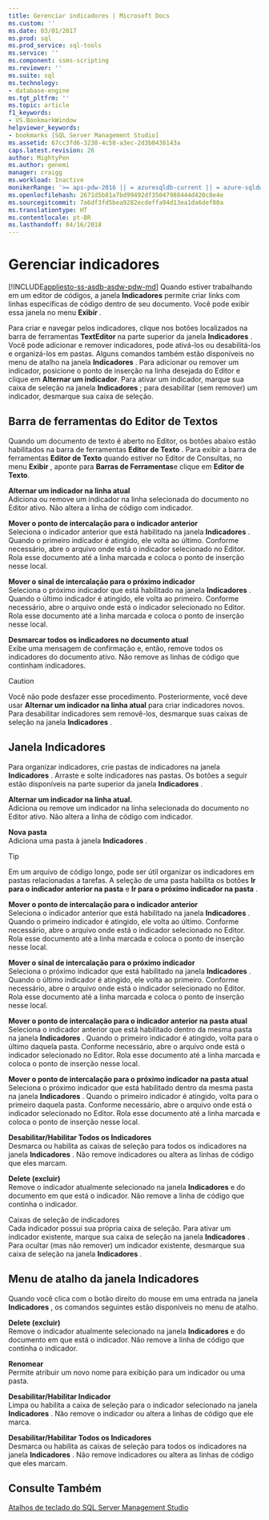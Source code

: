 ```yaml
---
title: Gerenciar indicadores | Microsoft Docs
ms.custom: ''
ms.date: 03/01/2017
ms.prod: sql
ms.prod_service: sql-tools
ms.service: ''
ms.component: ssms-scripting
ms.reviewer: ''
ms.suite: sql
ms.technology:
- database-engine
ms.tgt_pltfrm: ''
ms.topic: article
f1_keywords:
- VS.BookmarkWindow
helpviewer_keywords:
- bookmarks [SQL Server Management Studio]
ms.assetid: 67cc3fd6-3238-4c58-a3ec-2d3b0438143a
caps.latest.revision: 26
author: MightyPen
ms.author: genemi
manager: craigg
ms.workload: Inactive
monikerRange: '>= aps-pdw-2016 || = azuresqldb-current || = azure-sqldw-latest || >= sql-server-2016 || = sqlallproducts-allversions'
ms.openlocfilehash: 2671d5b81a7bd99492df35047988444d420c8e4e
ms.sourcegitcommit: 7a6df3fd5bea9282ecdeffa94d13ea1da6def80a
ms.translationtype: HT
ms.contentlocale: pt-BR
ms.lasthandoff: 04/16/2018
---
```

# <a name="manage-bookmarks"></a>Gerenciar indicadores
[!INCLUDE[appliesto-ss-asdb-asdw-pdw-md](../../includes/appliesto-ss-asdb-asdw-pdw-md.md)]
  Quando estiver trabalhando em um editor de códigos, a janela **Indicadores** permite criar links com linhas específicas de código dentro de seu documento. Você pode exibir essa janela no menu **Exibir** .  
  
 Para criar e navegar pelos indicadores, clique nos botões localizados na barra de ferramentas **TextEditor** na parte superior da janela **Indicadores** . Você pode adicionar e remover indicadores, pode ativá-los ou desabilitá-los e organizá-los em pastas. Alguns comandos também estão disponíveis no menu de atalho na janela **Indicadores** . Para adicionar ou remover um indicador, posicione o ponto de inserção na linha desejada do Editor e clique em **Alternar um indicador**. Para ativar um indicador, marque sua caixa de seleção na janela **Indicadores** ; para desabilitar (sem remover) um indicador, desmarque sua caixa de seleção.  
  
## <a name="text-editor-toolbar"></a>Barra de ferramentas do Editor de Textos  
 Quando um documento de texto é aberto no Editor, os botões abaixo estão habilitados na barra de ferramentas **Editor de Texto** . Para exibir a barra de ferramentas **Editor de Texto** quando estiver no Editor de Consultas, no menu **Exibir** , aponte para **Barras de Ferramentas**e clique em **Editor de Texto**.  
  
 **Alternar um indicador na linha atual**  
 Adiciona ou remove um indicador na linha selecionada do documento no Editor ativo. Não altera a linha de código com indicador.  
  
 **Mover o ponto de intercalação para o indicador anterior**  
 Seleciona o indicador anterior que está habilitado na janela **Indicadores** . Quando o primeiro indicador é atingido, ele volta ao último. Conforme necessário, abre o arquivo onde está o indicador selecionado no Editor. Rola esse documento até a linha marcada e coloca o ponto de inserção nesse local.  
  
 **Mover o sinal de intercalação para o próximo indicador**  
 Seleciona o próximo indicador que está habilitado na janela **Indicadores** . Quando o último indicador é atingido, ele volta ao primeiro. Conforme necessário, abre o arquivo onde está o indicador selecionado no Editor. Rola esse documento até a linha marcada e coloca o ponto de inserção nesse local.  
  
 **Desmarcar todos os indicadores no documento atual**  
 Exibe uma mensagem de confirmação e, então, remove todos os indicadores do documento ativo. Não remove as linhas de código que continham indicadores.  
  
> [!CAUTION]  
>  Você não pode desfazer esse procedimento. Posteriormente, você deve usar **Alternar um indicador na linha atual** para criar indicadores novos. Para desabilitar indicadores sem removê-los, desmarque suas caixas de seleção na janela **Indicadores** .  
  
## <a name="bookmarks-window"></a>Janela Indicadores  
 Para organizar indicadores, crie pastas de indicadores na janela **Indicadores** . Arraste e solte indicadores nas pastas. Os botões a seguir estão disponíveis na parte superior da janela **Indicadores** .  
  
 **Alternar um indicador na linha atual.**  
 Adiciona ou remove um indicador na linha selecionada do documento no Editor ativo. Não altera a linha de código com indicador.  
  
 **Nova pasta**  
 Adiciona uma pasta à janela **Indicadores** .  
  
> [!TIP]  
>  Em um arquivo de código longo, pode ser útil organizar os indicadores em pastas relacionadas a tarefas. A seleção de uma pasta habilita os botões **Ir para o indicador anterior na pasta** e **Ir para o próximo indicador na pasta** .  
  
 **Mover o ponto de intercalação para o indicador anterior**  
 Seleciona o indicador anterior que está habilitado na janela **Indicadores** . Quando o primeiro indicador é atingido, ele volta ao último. Conforme necessário, abre o arquivo onde está o indicador selecionado no Editor. Rola esse documento até a linha marcada e coloca o ponto de inserção nesse local.  
  
 **Mover o sinal de intercalação para o próximo indicador**  
 Seleciona o próximo indicador que está habilitado na janela **Indicadores** . Quando o último indicador é atingido, ele volta ao primeiro. Conforme necessário, abre o arquivo onde está o indicador selecionado no Editor. Rola esse documento até a linha marcada e coloca o ponto de inserção nesse local.  
  
 **Mover o ponto de intercalação para o indicador anterior na pasta atual**  
 Seleciona o indicador anterior que está habilitado dentro da mesma pasta na janela **Indicadores** . Quando o primeiro indicador é atingido, volta para o último daquela pasta. Conforme necessário, abre o arquivo onde está o indicador selecionado no Editor. Rola esse documento até a linha marcada e coloca o ponto de inserção nesse local.  
  
 **Mover o ponto de intercalação para o próximo indicador na pasta atual**  
 Seleciona o próximo indicador que está habilitado dentro da mesma pasta na janela **Indicadores** . Quando o primeiro indicador é atingido, volta para o primeiro daquela pasta. Conforme necessário, abre o arquivo onde está o indicador selecionado no Editor. Rola esse documento até a linha marcada e coloca o ponto de inserção nesse local.  
  
 **Desabilitar/Habilitar Todos os Indicadores**  
 Desmarca ou habilita as caixas de seleção para todos os indicadores na janela **Indicadores** . Não remove indicadores ou altera as linhas de código que eles marcam.  
  
 **Delete (excluir)**  
 Remove o indicador atualmente selecionado na janela **Indicadores** e do documento em que está o indicador. Não remove a linha de código que continha o indicador.  
  
 Caixas de seleção de indicadores  
 Cada indicador possui sua própria caixa de seleção. Para ativar um indicador existente, marque sua caixa de seleção na janela **Indicadores** . Para ocultar (mas não remover) um indicador existente, desmarque sua caixa de seleção na janela **Indicadores** .  
  
## <a name="bookmarks-window-shortcut-menu"></a>Menu de atalho da janela Indicadores  
 Quando você clica com o botão direito do mouse em uma entrada na janela **Indicadores** , os comandos seguintes estão disponíveis no menu de atalho.  
  
 **Delete (excluir)**  
 Remove o indicador atualmente selecionado na janela **Indicadores** e do documento em que está o indicador. Não remove a linha de código que continha o indicador.  
  
 **Renomear**  
 Permite atribuir um novo nome para exibição para um indicador ou uma pasta.  
  
 **Desabilitar/Habilitar Indicador**  
 Limpa ou habilita a caixa de seleção para o indicador selecionado na janela **Indicadores** . Não remove o indicador ou altera a linhas de código que ele marca.  
  
 **Desabilitar/Habilitar Todos os Indicadores**  
 Desmarca ou habilita as caixas de seleção para todos os indicadores na janela **Indicadores** . Não remove indicadores ou altera as linhas de código que eles marcam.  
  
## <a name="see-also"></a>Consulte Também  
 [Atalhos de teclado do SQL Server Management Studio](../../tools/sql-server-management-studio/sql-server-management-studio-keyboard-shortcuts.md)  
  
  
